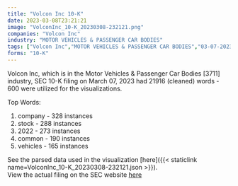 ```yaml
---
title: "Volcon Inc 10-K"
date: 2023-03-08T23:21:21
image: "VolconInc_10-K_20230308-232121.png"
companies: "Volcon Inc"
industry: "MOTOR VEHICLES & PASSENGER CAR BODIES"
tags: ["Volcon Inc","MOTOR VEHICLES & PASSENGER CAR BODIES","03-07-2023","10-K"]
forms: "10-K"
---
```

Volcon Inc, which is in the Motor Vehicles & Passenger Car Bodies [3711] industry, SEC 10-K filing on March 07, 2023 had 21916 (cleaned) words - 600 were utilized for the visualizations.

Top Words:
1. company - 328 instances
2. stock - 288 instances
3. 2022 - 273 instances
4. common - 190 instances
5. vehicles - 165 instances


See the parsed data used in the visualization [here]({{< staticlink name=VolconInc_10-K_20230308-232121.json >}}).  
View the actual filing on the SEC website [here](https://www.sec.gov/Archives/edgar/data/1829794/0001683168-23-001344.txt)